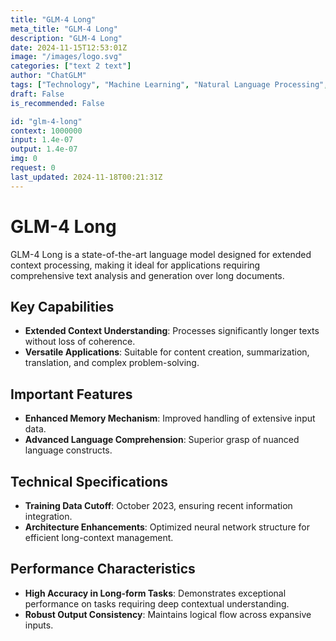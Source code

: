 ```yaml
---
title: "GLM-4 Long"
meta_title: "GLM-4 Long"
description: "GLM-4 Long"
date: 2024-11-15T12:53:01Z
image: "/images/logo.svg"
categories: ["text 2 text"]
author: "ChatGLM"
tags: ["Technology", "Machine Learning", "Natural Language Processing", "Data Science", "Generative AI"]
draft: False
is_recommended: False

id: "glm-4-long"
context: 1000000
input: 1.4e-07
output: 1.4e-07
img: 0
request: 0
last_updated: 2024-11-18T00:21:31Z
---
```


# GLM-4 Long

GLM-4 Long is a state-of-the-art language model designed for extended context processing, making it ideal for applications requiring comprehensive text analysis and generation over long documents. 

## Key Capabilities
- **Extended Context Understanding**: Processes significantly longer texts without loss of coherence.
- **Versatile Applications**: Suitable for content creation, summarization, translation, and complex problem-solving.

## Important Features
- **Enhanced Memory Mechanism**: Improved handling of extensive input data.
- **Advanced Language Comprehension**: Superior grasp of nuanced language constructs.

## Technical Specifications
- **Training Data Cutoff**: October 2023, ensuring recent information integration.
- **Architecture Enhancements**: Optimized neural network structure for efficient long-context management.

## Performance Characteristics
- **High Accuracy in Long-form Tasks**: Demonstrates exceptional performance on tasks requiring deep contextual understanding.
- **Robust Output Consistency**: Maintains logical flow across expansive inputs.

